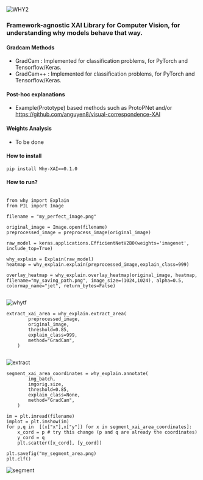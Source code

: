 ![WHY2](https://user-images.githubusercontent.com/25187211/195958295-71e9d8a9-35c0-4491-ad6d-5e277b0c3ce8.png)

### Framework-agnostic XAI Library for Computer Vision, for understanding why models behave that way.



#### Gradcam Methods

- GradCam   : Implemented for classification problems, for PyTorch and Tensorflow/Keras.
- GradCam++ : Implemented for classification problems, for PyTorch and Tensorflow/Keras.


#### Post-hoc explanations

- Example(Prototype) based methods such as ProtoPNet and/or https://github.com/anguyen8/visual-correspondence-XAI


#### Weights Analysis

- To be done

#### How to install

```
pip install Why-XAI==0.1.0
```

#### How to run? 

```

from why import Explain
from PIL import Image

filename = "my_perfect_image.png"

original_image = Image.open(filename)
preprocessed_image = preprocess_image(original_image)

raw_model = keras.applications.EfficientNetV2B0(weights='imagenet', include_top=True)

why_explain = Explain(raw_model)
heatmap = why_explain.explain(preprocessed_image,explain_class=999)

overlay_heatmap = why_explain.overlay_heatmap(original_image, heatmap, filename="my_saving_path.png", image_size=(1024,1024), alpha=0.5, colormap_name="jet", return_bytes=False)


```
![whytf](https://user-images.githubusercontent.com/25187211/195960081-200dea25-3522-4ece-917f-31ab6cc8196a.png)



```
extract_xai_area = why_explain.extract_area(
        preprocessed_image,
        original_image,
        threshold=0.85,
        explain_class=999,
        method="GradCam",
    )


```

![extract](https://user-images.githubusercontent.com/25187211/195960247-43c849a0-d2a2-4a1b-9091-c5f87191c9f7.png)


```
segment_xai_area_coordinates = why_explain.annotate(
        img_batch,
        imgorig.size,
        threshold=0.85,
        explain_class=None,
        method="GradCam",
    )
        
im = plt.imread(filename)
implot = plt.imshow(im)
for p,q in  [(x["x"],x["y"]) for x in segment_xai_area_coordinates]:
    x_cord = p # try this change (p and q are already the coordinates)
    y_cord = q
    plt.scatter([x_cord], [y_cord])

plt.savefig("my_segment_area.png)
plt.clf() 

```

![segment](https://user-images.githubusercontent.com/25187211/195960258-0a36f36c-83e6-4e47-8c9b-61621392b42d.png)



